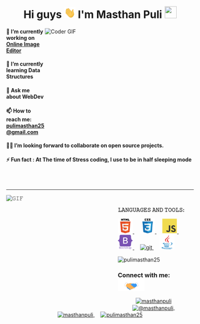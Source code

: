 <h1 align="center">
 Hi guys  <img src="https://github.com/ABSphreak/ABSphreak/blob/master/gifs/Hi.gif" width="30px" height="30px">  I'm Masthan Puli   <img src = "https://media2.giphy.com/media/QssGEmpkyEOhBCb7e1/giphy.gif?cid=ecf05e47a0n3gi1bfqntqmob8g9aid1oyj2wr3ds3mg700bl&rid=giphy.gif" width = 32px height=32px>
<!--  ![Typing SVG](https://readme-typing-svg.herokuapp.com?font=Architects+Daughter&color=000000&size=30&lines=Hello+World!+I'm+Masthan!+👋;I'm+a+Front+End+Developer)
-->
</h1>
<div>
  <img align ="right" src="https://media.giphy.com/media/SWoSkN6DxTszqIKEqv/giphy.gif"  alt="Coder GIF" width="400" height="300">

  #### 🔭 I’m currently working on [Online Image Editor](https://pulimasthan25.github.io/Image-Editor-HCL/)
  #### 🌱 I’m currently learning **Data Structures**
#### 💬 Ask me about **WebDev**
#### 📫 How to reach me: **pulimasthan25@gmail.com**
 #### 👯‍♂️ I’m looking forward to collaborate on open source projects.
 #### ⚡ Fun fact : At The time of Stress coding, I use to be in half sleeping mode <!--  Best part of the journey is : It Ends. -->
  
  <br> <br>    
</div>



  ***********************************************************************************************************************************************



<a target="_blank"><img align="left" height="300" width="300" alt="𝙶𝙸𝙵" src="https://octodex.github.com/images/daftpunktocat-thomas.gif"></a>
<br/>

**𝙻𝙰𝙽𝙶𝚄𝙰𝙶𝙴𝚂 𝙰𝙽𝙳 𝚃𝙾𝙾𝙻𝚂:** 

<a href="https://www.w3.org/html/" target="_blank" rel="noreferrer">
<img src="https://raw.githubusercontent.com/devicons/devicon/master/icons/html5/html5-original-wordmark.svg" alt="html5" width="40" height="40"  /> </a> 
&nbsp;&nbsp;&nbsp;
    
<a href="https://www.w3schools.com/css/"  target="_blank"  rel="noreferrer">
<img src="https://raw.githubusercontent.com/devicons/devicon/master/icons/css3/css3-original-wordmark.svg" alt="css3" width="40" height="40" /> </a>  
&nbsp;&nbsp;&nbsp;
    
<a href="https://developer.mozilla.org/en-US/docs/Web/JavaScript" target="_blank" rel="noreferrer">
<img src="https://raw.githubusercontent.com/devicons/devicon/master/icons/javascript/javascript-original.svg" alt="javascript" width="40" height="40" />
</a>
&nbsp;&nbsp;&nbsp;
  
<a href="https://getbootstrap.com" target="_blank" rel="noreferrer">
<img src="https://raw.githubusercontent.com/devicons/devicon/master/icons/bootstrap/bootstrap-plain-wordmark.svg" alt="bootstrap" width="40" height="40"/> </a>
&nbsp;&nbsp;&nbsp;

<a href="https://git-scm.com/" target="_blank" rel="noreferrer">
<img src="https://www.vectorlogo.zone/logos/git-scm/git-scm-icon.svg" alt="git"  width="40" height="40"/>
</a>
&nbsp;&nbsp;&nbsp;
  
<a href="https://www.java.com" target="_blank" rel="noreferrer">
<img src="https://raw.githubusercontent.com/devicons/devicon/master/icons/java/java-original.svg"  alt="java"  width="40"  height="40"/> </a>

</p>

<p><img align="center" src="https://github-readme-stats.vercel.app/api/top-langs?username=pulimasthan25&show_icons=true&locale=en&layout=compact" alt="pulimasthan25" />
</p>


<h3 align="left">Connect with me:<img align="center" src="https://github.com/VarunV991/VarunV991/blob/master/Assets/Handshake.gif" height="33px" /></h2> </h3>
<p align="center">
<a href="mailto:pulimasthan25@gmail.com">
<img align="center" src="https://upload.wikimedia.org/wikipedia/commons/thumb/7/7e/Gmail_icon_%282020%29.svg/2560px-Gmail_icon_%282020%29.svg.png" alt="masthanpuli" width="24" /></a>&nbsp;&nbsp;&nbsp;
  
<a href="https://twitter.com/@masthanpuli" target="blank">
<img align="center" src="https://raw.githubusercontent.com/rahuldkjain/github-profile-readme-generator/master/src/images/icons/Social/twitter.svg" alt="@masthanpuli" height="30" width="24" />
</a>
&nbsp;&nbsp;&nbsp;

<a href="https://linkedin.com/in/masthanpuli" target="blank">
<img align="center" src="https://upload.wikimedia.org/wikipedia/commons/thumb/c/ca/LinkedIn_logo_initials.png/800px-LinkedIn_logo_initials.png" alt="masthanpuli" width="24" />
</a>
&nbsp;&nbsp;&nbsp;
<a href="https://www.hackerrank.com/pulimasthan25" target="blank"><img align="center" src="https://raw.githubusercontent.com/rahuldkjain/github-profile-readme-generator/master/src/images/icons/Social/hackerrank.svg" alt="pulimasthan25" height="30" width="24" /></a>
  
  



